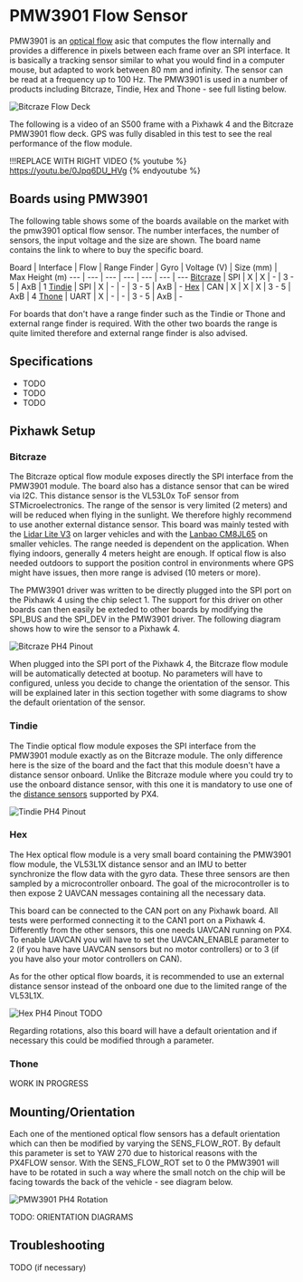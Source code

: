 # PMW3901 Flow Sensor

PMW3901 is an [optical flow](../sensor/optical_flow.md) asic that computes the flow internally and provides a difference in pixels between each frame over an SPI interface.
It is basically a tracking sensor similar to what you would find in a computer mouse, but adapted to work between 80 mm and infinity.
The sensor can be read at a frequency up to 100 Hz.
The PMW3901 is used in a number of products including Bitcraze, Tindie, Hex and Thone - see full listing below.

![Bitcraze Flow Deck](../../assets/hardware/sensors/pmw3901/bitcraze-flow.jpg)

The following is a video of an S500 frame with a Pixhawk 4 and the Bitcraze PMW3901 flow deck. GPS was fully disabled in this test to see the real performance of the flow module.

!!!REPLACE WITH RIGHT VIDEO
{% youtube %}
https://youtu.be/0Jpq6DU_HVg
{% endyoutube %}

## Boards using PMW3901

The following table shows some of the boards available on the market with the pmw3901 optical flow sensor.
The number interfaces, the number of sensors, the input voltage and the size are shown.
The board name contains the link to where to buy the specific board.

Board | Interface | Flow | Range Finder | Gyro | Voltage (V) | Size (mm) | Max Height (m)
--- | --- | --- | --- | --- | --- | ---
<span id="Bitcraze"></span>[Bitcraze](https://www.bitcraze.io/flow-breakout) | SPI | X | X | - | 3 - 5 | AxB | 1
<span id="Tindie"></span>[Tindie](https://www.tindie.com/products/onehorse/pmw3901-optical-flow-sensor/) | SPI | X | - | - | 3 - 5 | AxB | -
<span id="Hex"></span>[Hex](http://www.proficnc.com/all-products/185-pixhawk2-suite.html) | CAN | X | X | X | 3 - 5 | AxB | 4
<span id="Thone"></span>[Thone](https://www.seeedstudio.com/ThoneFlow-3901U-UART-Serial-Version-PMW3901-Optical-Flow-Sensor-p-4040.html) | UART | X | - | - | 3 - 5 | AxB | -

For boards that don't have a range finder such as the Tindie or Thone and external range finder is required.
With the other two boards the range is quite limited therefore and external range finder is also advised.

## Specifications

* TODO
* TODO
* TODO

## Pixhawk Setup

### Bitcraze

The Bitcraze optical flow module exposes directly the SPI interface from the PMW3901 module.
The board also has a distance sensor that can be wired via I2C.
This distance sensor is the VL53L0x ToF sensor from STMicroelectronics.
The range of the sensor is very limited (2 meters) and will be reduced when flying in the sunlight.
We therefore highly recommend to use another external distance sensor.
This board was mainly tested with the [Lidar Lite V3](../sensor/lidar_lite.md) on larger vehicles and with the [Lanbao CM8JL65](../sensor/cm8jl65_ir_distance_sensor.md) on smaller vehicles.
The range needed is dependent on the application.
When flying indoors, generally 4 meters height are enough.
If optical flow is also needed outdoors to support the position control in environments where GPS might have issues, then more range is advised (10 meters or more).

The PMW3901 driver was written to be directly plugged into the SPI port on the Pixhawk 4 using the chip select 1.
The support for this driver on other boards can then easily be exteded to other boards by modifying the SPI_BUS and the SPI_DEV in the PMW3901 driver.
The following diagram shows how to wire the sensor to a Pixhawk 4.

![Bitcraze PH4 Pinout](../../assets/hardware/sensors/pmw3901/ph4-bitcraze-flow-pinout.png)

When plugged into the SPI port of the Pixhawk 4, the Bitcraze flow module will be automatically detected at bootup.
No parameters will have to configured, unless you decide to change the orientation of the sensor.
This will be explained later in this section together with some diagrams to show the default orientation of the sensor.

### Tindie

The Tindie optical flow module exposes the SPI interface from the PMW3901 module exactly as on the Bitcraze module.
The only difference here is the size of the board and the fact that this module doesn't have a distance sensor onboard.
Unlike the Bitcraze module where you could try to use the onboard distance sensor, with this one it is mandatory to use one of the [distance sensors](../sensor/rangefinders.md) supported by PX4.

![Tindie PH4 Pinout](../../assets/hardware/sensors/pmw3901/ph4-tindie-flow-pinout.png)

### Hex

The Hex optical flow module is a very small board containing the PMW3901 flow module, the VL53L1X distance sensor and an IMU to better synchronize the flow data with the gyro data.
These three sensors are then sampled by a microcontroller onboard.
The goal of the microcontroller is to then expose 2 UAVCAN messages containing all the necessary data.

This board can be connected to the CAN port on any Pixhawk board.
All tests were performed connecting it to the CAN1 port on a Pixhawk 4.
Differently from the other sensors, this one needs UAVCAN running on PX4.
To enable UAVCAN you will have to set the UAVCAN_ENABLE parameter to 2 (if you have have UAVCAN sensors but no motor controllers) or to 3 (if you have also your motor controllers on CAN).

As for the other optical flow boards, it is recommended to use an external distance sensor instead of the onboard one due to the limited range of the VL53L1X.

![Hex PH4 Pinout](../../assets/hardware/sensors/pmw3901/ph4-hex-optical-flow.png)
TODO

Regarding rotations, also this board will have a default orientation and if necessary this could be modified through a parameter.

### Thone
WORK IN PROGRESS

## Mounting/Orientation

Each one of the mentioned optical flow sensors has a default orientation which can then be modified by varying the SENS_FLOW_ROT.
By default this parameter is set to YAW 270 due to historical reasons with the PX4FLOW sensor.
With the SENS_FLOW_ROT set to 0 the PMW3901 will have to be rotated in such a way where the small notch on the chip will be facing towards the back of the vehicle - see diagram below.

![PMW3901 PH4 Rotation](../../assets/hardware/sensors/pmw3901/ph4-pmw3901-rotation.png)

TODO: ORIENTATION DIAGRAMS

## Troubleshooting

TODO (if necessary)
